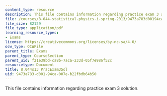 ```yaml
---
content_type: resource
description: This file contains information regarding practice exam 3 solution.
file: /courses/8-044-statistical-physics-i-spring-2013/9473a783d00194ca007eb22fbdb64b50_MIT8_044S14_praexam3sol_03.pdf
file_size: 82129
file_type: application/pdf
learning_resource_types:
- Exams
license: https://creativecommons.org/licenses/by-nc-sa/4.0/
ocw_type: OCWFile
parent_title: Exams
parent_type: CourseSection
parent_uid: f21e39bd-ca8b-7aca-233d-05f7e986f52c
resourcetype: Document
title: 8.044s13 PracExam3Sol
uid: 9473a783-d001-94ca-007e-b22fbdb64b50
---
```

This file contains information regarding practice exam 3 solution.